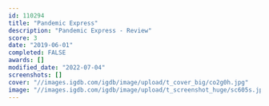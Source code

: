 ```yaml
---
id: 110294
title: "Pandemic Express"
description: "Pandemic Express - Review"
score: 3
date: "2019-06-01"
completed: FALSE
awards: []
modified_date: "2022-07-04"
screenshots: []
cover: "//images.igdb.com/igdb/image/upload/t_cover_big/co2g0h.jpg"
image: "//images.igdb.com/igdb/image/upload/t_screenshot_huge/sc605s.jpg"
---
```

